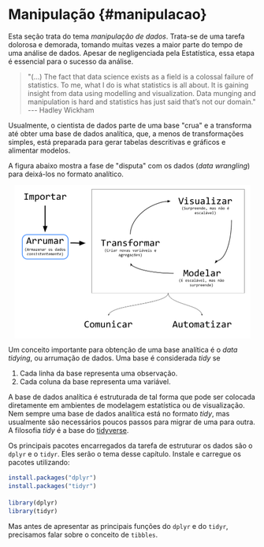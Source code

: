 # Manipulação {#manipulacao}

Esta seção trata do tema *manipulação de dados*. Trata-se de uma tarefa dolorosa e demorada, tomando muitas vezes a maior parte do tempo de uma análise de dados. Apesar de negligenciada pela Estatística, essa etapa é essencial para o sucesso da análise.

> "(...) The fact that data science exists as a field is a colossal failure of statistics. To me, what I do is what statistics is all about. It is gaining insight from data using modelling and visualization. Data munging and manipulation is hard and statistics has just said that’s not our domain." --- Hadley Wickham

Usualmente, o cientista de dados parte de uma base "crua" e a transforma até obter uma base de dados analítica, que, a menos de transformações simples, está preparada para gerar tabelas descritivas e gráficos e alimentar modelos.

A figura abaixo mostra a fase de "disputa" com os dados (*data wrangling*) para deixá-los no formato analítico.

<img src="assets/img/manipulacao/ciclo-ciencia-de-dados.png" width="479" style="display: block; margin: auto;" />

Um conceito importante para obtenção de uma base analítica é o *data tidying*, ou arrumação de dados. Uma base é considerada *tidy* se

1. Cada linha da base representa uma observação.
2. Cada coluna da base representa uma variável.

A base de dados analítica é estruturada de tal forma que pode ser colocada diretamente em ambientes de modelagem estatística ou de visualização. Nem sempre uma base de dados analítica está no formato *tidy*, mas usualmente são necessários poucos passos para migrar de uma para outra. A filosofia *tidy* é a base do [tidyverse](https://www.tidyverse.org/).

Os principais pacotes encarregados da tarefa de estruturar os dados são o `dplyr` e o `tidyr`. Eles serão o tema desse capítulo. Instale e carregue os pacotes utilizando:


```r
install.packages("dplyr")
install.packages("tidyr")

library(dplyr)
library(tidyr)
```

Mas antes de apresentar as principais funções do `dplyr` e do `tidyr`, precisamos falar sobre o conceito de `tibbles`.
